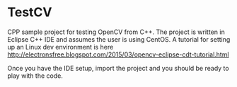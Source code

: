 TestCV
===========

CPP sample project for testing OpenCV from C++. The project is written in Eclipse C++ IDE and assumes the user is using CentOS. A tutorial for setting up an Linux dev environment is here http://electronsfree.blogspot.com/2015/03/opencv-eclipse-cdt-tutorial.html

Once you have the IDE setup, import the project and you should be ready to play with the code.
